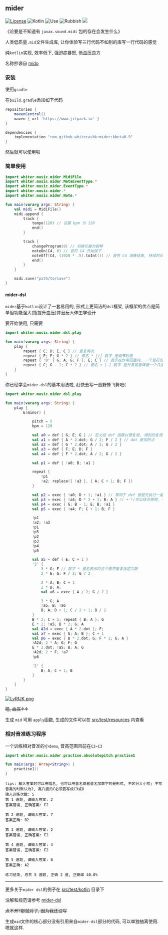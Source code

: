 ## mider

[![License](http://img.shields.io/:license-apache-brightgreen.svg)](http://www.apache.org/licenses/LICENSE-2.0.html)
![Kotlin](https://img.shields.io/badge/kotlin-100%25-blue)
![Use](https://img.shields.io/badge/mid-generate-yellowgreen)
![Rubbish](https://img.shields.io/badge/%E6%B2%BB%E7%96%97-%E4%BD%8E%E8%A1%80%E5%8E%8B-orange)
[![](https://www.jitpack.io/v/whiterasbk/mider.svg)](https://www.jitpack.io/#whiterasbk/mider)


[comment]: <> ([![Language: Kotlin]&#40;https://img.shields.io/github/languages/top/shadowsocks/shadowsocks-android.svg&#41;]&#40;https://https://github.com/whiterasbk/mider/search?l=kotlin&#41;)

[comment]: <> ([![Releases]&#40;https://img.shields.io/github/downloads/shadowsocks/shadowsocks-android/total.svg&#41;]&#40;https://github.com/shadowsocks/shadowsocks-android/releases&#41;)

《论要是不知道有 `javax.sound.midi` 包的存在会发生什么》

人类低质量`.mid`文件生成库, 让你体验写三行代码不如别的库写一行代码的感觉

纯`kotlin`实现, 效率低下, 强迫症暴怒, 低血压良方

名称抄袭自 [mido](https://github.com/mido/mido)

### 安装
使用`gradle`

在`build.gradle`添加如下代码

```groovy
repositories {
    mavenCentral()
    maven { url 'https://www.jitpack.io' }
}

dependencies {
    implementation "com.github.whiterasbk:mider:kbeta0.9"
}
```
然后就可以使用啦

### 简单使用

```kotlin
import whiter.music.mider.MidiFile
import whiter.music.mider.MetaEventType.*
import whiter.music.mider.EventType.*
import whiter.music.mider.*
import whiter.music.mider.Note.*

fun main(vararg args: String) {
    val midi = MidiFile()
    midi.append {
        track {
            tempo(120) // 设置 bpm 为 120
            end()
        }

        track {
            changeProgram(0) // 切换乐器为钢琴 
            noteOn(C4, 0) // 音符 C4 开始按下
            noteOff(C4, (1920 * .5).toInt()) // 音符 C4 演奏结束, 持续时间是二分音符的时值
            end()
        }
    }

    midi.save("path/to/save")
}
```
#### mider-dsl
`mider`基于`kotlin`设计了一套易用的, 形式上更简洁的`dsl`框架, 该框架的优点是简单但功能强大(指提升血压)~~并且反人体工学设计~~

要开始使用, 只需要

```kotlin
import whiter.music.mider.dsl.play

fun main(vararg args: String) {
    play {
        repeat { C; D; E; C } // 重复两次 
        repeat { E; F; G * 2 } // 音名 * [/] 数字 是调节时值
        repeat { '8' { G; A; G; F }; E; C } // 表示在作用范围内, 一个音符的默认时值为八分音符
        repeat { C; G - 1; C * 2 } // 音名 + [-] 数字 是升高或者降低一个八度
    }
}
```

你已经学会`mider-dsl`的基本用法啦, 赶快去写一首野蜂飞舞吧(

```kotlin
import whiter.music.mider.dsl.play

fun main(vararg args: String) {
    play {
        E(minor) {

            pitch = 5
            bpm = 120

            val a0 = def { G; E; G } // 定义成 def 函数以便复用, 得到的复用对象可以通过!实现复用
            val a1 = def { A * 2.dot; G / 2; F / 2 } // dot 是加附点
            val a2 = def { G * 2.dot; A / 2; G / 2 }
            val a3 = def { F; E; D; F }
            val a4 = def { F * 2.dot; A / 2; G / 2 }

            val p1 = def { !a0; B; !a1 }

            repeat {
                !p1
                !a2; replace({ !a3 }, { A; C + 1; B; F })
            }

            val p2 = exec { !a0; D + 1; !a1 } // 等同于 def 但是先执行一遍再返回复用对象
            val p3 = exec { !a4; D * 2 + 1; B; A } // +-*/可以结合使用, 但是要注意优先级问题
            val p4 = exec { G; B - 1; E; B; !a1 }
            val p5 = exec { !a4; F; C + 1; B; F }

            !p1
            !a2; !a3
            !p1
            !p5
            !p2
            !p3
            !p4
            !p5

            val a5 = def { E; C + 1 }
            '2' {
                3 * G; F // 数字 * 音名表示将这个音符重复指定次数
                2 * E; G; F / 2; G / 2

                2 * A; B; C + 1
                2 * B; A;
                val a6 = exec { A / 2; G / 2 }

                3 * G; A
                !a5; B; !a6
                B; A; D + 1; C / 2 + 1; B / 2
            }
            B * 2; C + 1; repeat { B; A }; G
            E * 2; !a5; B * 2; G; A
            val A2d = exec { A * 2.dot }; F;
            val a7 = exec { G; A; B }; C + 1
            val p6 = exec { B * 2.dot; G; F * 2; G; A }
            !A2d; 2 * A; G; F; G
            E * 2.dot; !a5; B; A; G
            !A2d; 2 * F; !a7
            !p6

            '2' {
                B; A; C + 1; B
            }
        }
    }
}
```

[![LvRfJK.png](https://s1.ax1x.com/2022/04/29/LvRfJK.png)](https://imgtu.com/i/LvRfJK)

~~嗯, 血压↑↑~~

生成 `mid` 可用 `apply`函数, 生成的文件可以在 [src/test/resources](https://github.com/whiterasbk/mider/tree/master/src/test/resources) 内查看

### 相对音准练习程序

一个训练相对音准的小`demo`, 音高范围目前在`C2~C3`

```kotlin
import whiter.music.mider.practise.absolutepitch.practise1

fun main(args: Array<String>) {
    practise1()
}
```

```shell
tips: 输入答案时可以用唱名, 也可以用音名或者音名加数字的是形式, 不区分大小写; 不写音高的时默认为2, 高八度的C必须要写成C3或8
输入训练次数: 5
第 1 道题, 请输入答案: 2
答案错误, 正确答案: E2

第 2 道题, 请输入答案: 7
答案正确: B2

第 3 道题, 请输入答案: 2
答案错误, 正确答案: E2

第 4 道题, 请输入答案: 4
答案错误, 正确答案: E2

第 5 道题, 请输入答案: 6
答案正确: A2

练习结束, 总共 5 道题, 正确 2 道, 正确率 40.0%
```
----------------
更多关于`mider dsl`的例子在 [src/test/kotlin](https://github.com/whiterasbk/mider/tree/master/src/test/kotlin) 目录下

注解和规范请参考 [mider-dsl]() 

~~点不开?那就对了, 因为我还没写~~

生成`mid`文件的核心部分没有引用来自`mider-dsl`部分的代码, 可以单独抽离使用. 嗯就这样.

